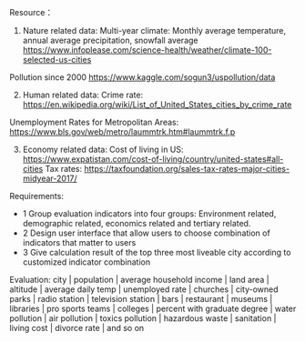 Resource：
1. Nature related data:
Multi-year climate: Monthly average temperature, annual average precipitation, snowfall average
https://www.infoplease.com/science-health/weather/climate-100-selected-us-cities

Pollution since 2000
https://www.kaggle.com/sogun3/uspollution/data

2. Human related data:
Crime rate:
https://en.wikipedia.org/wiki/List_of_United_States_cities_by_crime_rate

Unemployment Rates for Metropolitan Areas:
https://www.bls.gov/web/metro/laummtrk.htm#laummtrk.f.p

3. Economy related data:
Cost of living in US:
https://www.expatistan.com/cost-of-living/country/united-states#all-cities
Tax rates:
https://taxfoundation.org/sales-tax-rates-major-cities-midyear-2017/


Requirements:
- 1 Group evaluation indicators into four groups: Environment related, demographic related,
    economics related and tertiary related.
- 2 Design user interface that allow users to choose combination of indicators that
    matter to users
- 3 Give calculation result of the top three most liveable city according to customized
    indicator combination

Evaluation:
city | population | average household income | land area | altitude |
average daily temp | unemployed rate | churches | city-owned parks | radio station |
television station | bars | restaurant | museums | libraries | pro sports teams |
colleges | percent with graduate degree | water pollution | air pollution |
toxics pollution | hazardous waste | sanitation | living cost | divorce rate | and so on
